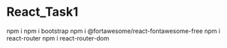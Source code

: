 # React_Task1

npm i
npm i bootstrap
npm i @fortawesome/react-fontawesome-free
npm i react-router
npm i react-router-dom
